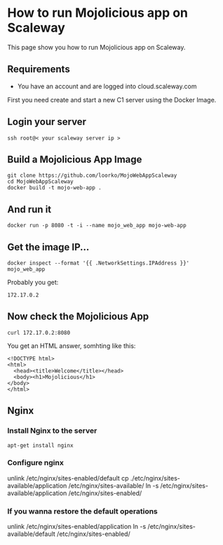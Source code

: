 # How to run Mojolicious app on Scaleway

This page show you how to run Mojolicious app on Scaleway.

## Requirements
 * You have an account and are logged into cloud.scaleway.com

First you need create and start a new C1 server using the Docker Image.

## Login your server
```
ssh root@< your scaleway server ip >
```
## Build a Mojolicious App Image
```
git clone https://github.com/loorko/MojoWebAppScaleway
cd MojoWebAppScaleway
docker build -t mojo-web-app .
```
## And run it
```
docker run -p 8080 -t -i --name mojo_web_app mojo-web-app
```
## Get the image IP...
```
docker inspect --format '{{ .NetworkSettings.IPAddress }}' mojo_web_app
```
Probably you get:
```
172.17.0.2
```
## Now check the Mojolicious App
```
curl 172.17.0.2:8080

```
You get an HTML answer, somhting like this:
```
<!DOCTYPE html>
<html>
  <head><title>Welcome</title></head>
  <body><h1>Mojolicious</h1>
</body>
</html>
```
## Nginx
### Install Nginx to the server
```
apt-get install nginx
```
### Configure nginx
unlink /etc/nginx/sites-enabled/default
cp ./etc/nginx/sites-available/application /etc/nginx/sites-available/
ln -s /etc/nginx/sites-available/application /etc/nginx/sites-enabled/

### If you wanna restore the default operations
unlink /etc/nginx/sites-enabled/application
ln -s /etc/nginx/sites-available/default /etc/nginx/sites-enabled/